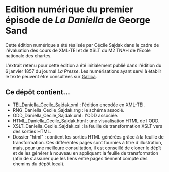 # Edition numérique du premier épisode de *La Daniella* de George Sand

Cette édition numérique a été réalisée par Cécile Sajdak dans le cadre de l'évaluation des cours de XML-TEI et de XSLT du M2 TNAH de l'Ecole nationale des chartes.

L'extrait retenu pour cette édition a été initialement publié dans l'édition du 6 janvier 1857 du journal *La Presse*. Les numérisations ayant servi à établir le texte peuvent être consultées sur [Gallica](https://gallica.bnf.fr/ark:/12148/bpt6k477546m/).


## Ce dépôt contient...

- TEI_Daniella_Cecile_Sajdak.xml : l'édition encodée en XML-TEI.
- RNG_Daniella_Cecile_Sajdak.rng : le schéma associé.
- ODD_Daniella_Cecile_Sajdak.xml : l'ODD associée.
- HTML_Daniella_Cecile_Sajdak.html : une visualisation HTML de l'ODD.
- XSLT_Daniella_Cecile_Sajdak.xsl : la feuille de transformation XSLT vers des sorties HTML.
- Dossier "html" : contient les sorties HTML générées grâce à la feuille de transformation. Ces différentes pages sont fournies à titre d'illustration, mais, pour une meilleure consultation, il est conseillé de cloner le dépît et de les générer à nouveau en appliquant la feuille de transformation (afin de s'assurer que les liens entre pages tiennent compte des chemins du dépôt local).
